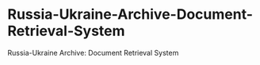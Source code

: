 # Russia-Ukraine-Archive-Document-Retrieval-System
Russia-Ukraine Archive: Document Retrieval System
